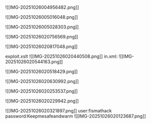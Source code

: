 ![[IMG-20251026004956482.png]]

![[IMG-20251026005016048.png]]

![[IMG-20251026005028303.png]]

![[IMG-20251026020756569.png]]

![[IMG-20251026020817048.png]]

exploit.xslt
![[IMG-20251026020440508.png]]
in.xml:
![[IMG-20251026020544163.png]]

![[IMG-20251026020518429.png]]

![[IMG-20251026020630992.png]]


![[IMG-20251026020253537.png]]


![[IMG-20251026020229942.png]]


![[IMG-20251026020321897.png]]
user:fismathack
password:Keepmesafeandwarm
![[IMG-20251026020123687.png]]

